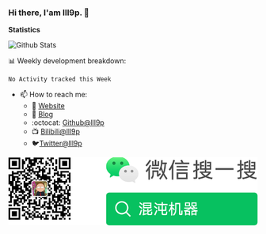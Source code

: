 ### Hi there, I'am lll9p. 👋
**Statistics**

![Github Stats](https://github-readme-stats.vercel.app/api?username=lll9p&show_icons=true)


📊 Weekly development breakdown:

<!--START_SECTION:waka-->
```text
No Activity tracked this Week
```
<!--END_SECTION:waka-->


- 📫 How to reach me:
    - :page_with_curl: [Website](https://laolilin.com)
    - :page_with_curl: [Blog](https://blog.laolilin.com)
    - :octocat: [Github@lll9p](https://github.com/lll9p)
    - :tv: [Bilibili@lll9p](https://space.bilibili.com/210780)
    - :bird:[Twitter@lll9p](https://twitter.com/lll9p/)


![公众号](./images/Wechat.png)
